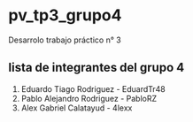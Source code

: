 # pv_tp3_grupo4

Desarrolo trabajo práctico n° 3

## lista de integrantes del grupo 4

1. Eduardo Tiago Rodriguez - EduardTr48
2. Pablo Alejandro Rodriguez - PabloRZ  
3. Alex Gabriel Calatayud - 4lexx